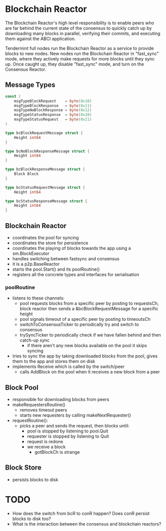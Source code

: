 # Blockchain Reactor

The Blockchain Reactor's high level responsibility is to enable peers who are
far behind the current state of the consensus to quickly catch up by downloading
many blocks in parallel, verifying their commits, and executing them against the
ABCI application.

Tendermint full nodes run the Blockchain Reactor as a service to provide blocks
to new nodes. New nodes run the Blockchain Reactor in "fast_sync" mode,
where they actively make requests for more blocks until they sync up.
Once caught up, they disable "fast_sync" mode, and turn on the Consensus Reactor.

## Message Types

```go
const (
    msgTypeBlockRequest    = byte(0x10)
    msgTypeBlockResponse   = byte(0x11)
    msgTypeNoBlockResponse = byte(0x12)
    msgTypeStatusResponse  = byte(0x20)
    msgTypeStatusRequest   = byte(0x21)
)
```

```go
type bcBlockRequestMessage struct {
    Height int64
}

type bcNoBlockResponseMessage struct {
    Height int64
}

type bcBlockResponseMessage struct {
    Block Block
}

type bcStatusRequestMessage struct {
    Height int64

type bcStatusResponseMessage struct {
    Height int64
}
```

## Blockchain Reactor

* coordinates the pool for syncing
* coordinates the store for persistence
* coordinates the playing of blocks towards the app using a sm.BlockExecutor
* handles switching between fastsync and consensus
* it is a p2p.BaseReactor
* starts the pool.Start() and its poolRoutine()
* registers all the concrete types and interfaces for serialisation

### poolRoutine

* listens to these channels:
  * pool requests blocks from a specific peer by posting to requestsCh, block reactor then sends
    a &bcBlockRequestMessage for a specific height
  * pool signals timeout of a specific peer by posting to timeoutsCh
  * switchToConsensusTicker to periodically try and switch to consensus
  * trySyncTicker to periodically check if we have fallen behind and then catch-up sync
    * if there aren't any new blocks available on the pool it skips syncing
* tries to sync the app by taking downloaded blocks from the pool, gives them to the app and stores
  them on disk
* implements Receive which is called by the switch/peer
  * calls AddBlock on the pool when it receives a new block from a peer

## Block Pool

* responsible for downloading blocks from peers
* makeRequestersRoutine()
  * removes timeout peers
  * starts new requesters by calling makeNextRequester()
* requestRoutine():
  * picks a peer and sends the request, then blocks until:
    * pool is stopped by listening to pool.Quit
    * requester is stopped by listening to Quit
    * request is redone
    * we receive a block
      * gotBlockCh is strange

## Block Store

* persists blocks to disk

# TODO

* How does the switch from bcR to conR happen? Does conR persist blocks to disk too?
* What is the interaction between the consensus and blockchain reactors?
